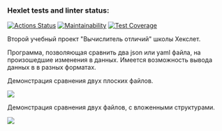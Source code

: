 ### Hexlet tests and linter status:
[![Actions Status](https://github.com/Maxessence/python-project-50/workflows/hexlet-check/badge.svg)](https://github.com/Maxessence/python-project-50/actions)
[![Maintainability](https://api.codeclimate.com/v1/badges/57e5942179dfe966eca8/maintainability)](https://codeclimate.com/github/Maxessence/python-project-50/maintainability)
[![Test Coverage](https://api.codeclimate.com/v1/badges/57e5942179dfe966eca8/test_coverage)](https://codeclimate.com/github/Maxessence/python-project-50/test_coverage)

Второй учебный проект "Вычислитель отличий" школы Хекслет.

Программа, позволяющая сравнить два json или yaml файла, на произошедшие изменения в данных.
Имеется возможность вывода данных в в разных форматах.

Демонстрация сравнения двух плоских файлов.

<a href="https://asciinema.org/a/ktKtrBPXVET8uCOlQxqgamXSZ" target="_blank"><img src="https://asciinema.org/a/ktKtrBPXVET8uCOlQxqgamXSZ.svg" /></a>


Демонстрация сравнения двух файлов, с вложенными структурами.


<a href="https://asciinema.org/a/XUDE663GSHrOF5LQNe11ItxtB" target="_blank"><img src="https://asciinema.org/a/XUDE663GSHrOF5LQNe11ItxtB.svg" /></a>







